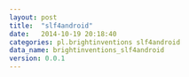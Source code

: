 ```yaml
---
layout: post
title:  "slf4android"
date:   2014-10-19 20:18:40
categories: pl.brightinventions slf4android
data_name: brightinventions_slf4android
version: 0.0.1
---
```

